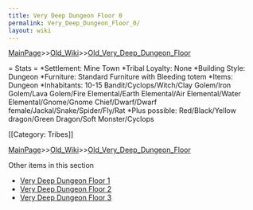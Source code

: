 ```yaml
---
title: Very Deep Dungeon Floor 0
permalink: Very_Deep_Dungeon_Floor_0/
layout: wiki
---
```


[MainPage](/keeperrl_wiki/ "wikilink")>>[Old_Wiki](/keeperrl_wiki/Old_Wiki "wikilink")>>[Old_Very_Deep_Dungeon_Floor](/keeperrl_wiki/Old_Very_Deep_Dungeon_Floor "wikilink")

= Stats =
*Settlement: Mine Town
*Tribal Loyalty: None
*Building Style: Dungeon
*Furniture: Standard Furniture with Bleeding totem
*Items:  Dungeon 
*Inhabitants: 10-15 Bandit/Cyclops/Witch/Clay Golem/Iron Golem/Lava Golem/Fire Elemental/Earth Elemental/Air Elemental/Water Elemental/Gnome/Gnome Chief/Dwarf/Dwarf female/Jackal/Snake/Spider/Fly/Rat
*Plus possible: Red/Black/Yellow dragon/Green Dragon/Soft Monster/Cyclops   

[[Category: Tribes]]

[MainPage](/keeperrl_wiki/ "wikilink")>>[Old_Wiki](/keeperrl_wiki/Old_Wiki "wikilink")>>[Old_Very_Deep_Dungeon_Floor](/keeperrl_wiki/Old_Very_Deep_Dungeon_Floor "wikilink")

Other items in this section
-    [Very Deep Dungeon Floor 1](/keeperrl_wiki/Very_Deep_Dungeon_Floor_1 "wikilink")
-    [Very Deep Dungeon Floor 2](/keeperrl_wiki/Very_Deep_Dungeon_Floor_2 "wikilink")
-    [Very Deep Dungeon Floor 3](/keeperrl_wiki/Very_Deep_Dungeon_Floor_3 "wikilink")
